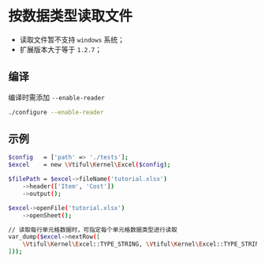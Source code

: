 # 按数据类型读取文件

* 读取文件暂不支持 `windows` 系统；
* 扩展版本大于等于 `1.2.7`；

## 编译

编译时需添加 `--enable-reader`

```bash
./configure --enable-reader
```

## 示例

```bash
$config   = ['path' => './tests'];
$excel    = new \Vtiful\Kernel\Excel($config);

$filePath = $excel->fileName('tutorial.xlsx')
    ->header(['Item', 'Cost'])
    ->output();

$excel->openFile('tutorial.xlsx')
    ->openSheet();

// 读取每行单元格数据时，可指定每个单元格数据类型进行读取
var_dump($excel->nextRow([
    \Vtiful\Kernel\Excel::TYPE_STRING, \Vtiful\Kernel\Excel::TYPE_STRING
]));
```

